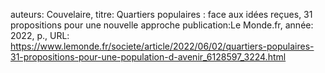 auteurs: Couvelaire, 
titre: Quartiers populaires : face aux idées reçues, 31 propositions pour une nouvelle approche
publication:Le Monde.fr, 
année: 2022, 
p.,
URL: https://www.lemonde.fr/societe/article/2022/06/02/quartiers-populaires-31-propositions-pour-une-population-d-avenir_6128597_3224.html

